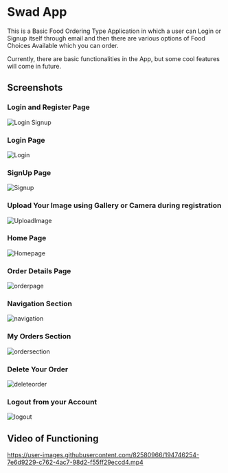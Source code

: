 # Swad App

This is a Basic Food Ordering Type Application in which a user can Login or Signup itself through email and then there are various options of Food Choices Available which you can order.

Currently, there are basic functionalities in the App, but some cool features will come in future.

## Screenshots

### Login and Register Page

![Login Signup](https://user-images.githubusercontent.com/82580966/194724618-833e0495-8138-42ea-ba16-9a27cf9708f8.png)

### Login Page
![Login](https://user-images.githubusercontent.com/82580966/194724645-86d64028-3b17-467a-96b5-564709a2144f.png)

### SignUp Page
![Signup](https://user-images.githubusercontent.com/82580966/194724659-b591a807-963b-4ee9-a8fe-938acd303202.png)

### Upload Your Image using Gallery or Camera during registration
![UploadImage](https://user-images.githubusercontent.com/82580966/194724677-de698019-96c2-4e2a-a516-b0d48924f759.png)

### Home Page 
![Homepage](https://user-images.githubusercontent.com/82580966/194724686-0f97ffc8-5a64-4483-9b42-b053144f2e8b.png)

### Order Details Page
![orderpage](https://user-images.githubusercontent.com/82580966/194724706-118b3675-554a-494f-a5a3-624af401b27c.png)

### Navigation Section
![navigation](https://user-images.githubusercontent.com/82580966/194724722-55741035-d7f8-4550-9114-e55f85743d55.png)

### My Orders Section
![ordersection](https://user-images.githubusercontent.com/82580966/194724731-369b4811-7b41-4c37-8a8f-e0fc589e4417.png)


### Delete Your Order
![deleteorder](https://user-images.githubusercontent.com/82580966/194724746-3a5009e7-5640-4e73-a890-ff99a4f1559a.png)

### Logout from your Account
![logout](https://user-images.githubusercontent.com/82580966/194724777-de29cbb5-2f14-4a5a-880f-a82539e1bb4f.png)

## Video of Functioning




https://user-images.githubusercontent.com/82580966/194746254-7e6d9229-c762-4ac7-98d2-f55ff29eccd4.mp4




